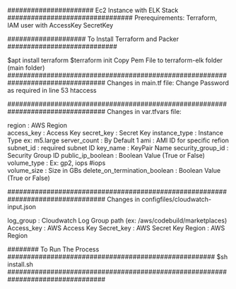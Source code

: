 ###################### Ec2 Instance with ELK Stack ################################
Prerequirements:
Terraform, IAM user with AccessKey SecretKey

#################### To Install Terraform and Packer ############################

$apt install terraform
$terraform init
Copy Pem File to terraform-elk folder (main folder)
#################################################################################
Changes in main.tf file:
Change Password as required in line 53 htaccess

#################################################################################
Changes in var.tfvars file:

region                 : AWS Region             
access_key             : Access Key 
secret_key             : Secret Key
instance_type          : Instance Type ex: m5.large
server_count           : By Default 1
ami 		           : AMI ID for specific refion
subnet_id              : required subnet ID
key_name               : KeyPair Name
security_group_id      : Security Group ID
public_ip_boolean      : Boolean Value (True or False)
volume_type            : Ex: gp2, iops
#iops              
volume_size            : Size in GBs
delete_on_termination_boolean   : Boolean Value (True or False)

#################################################################################
Changes in configfiles/cloudwatch-input.json

log_group              : Cloudwatch Log Group path (ex: /aws/codebuild/marketplaces)
Access_key             : AWS Access Key
Secret_key             : AWS Secret Key
Region                 : AWS Region

######## To Run The Process #####################################################
$sh install.sh
#################################################################################
